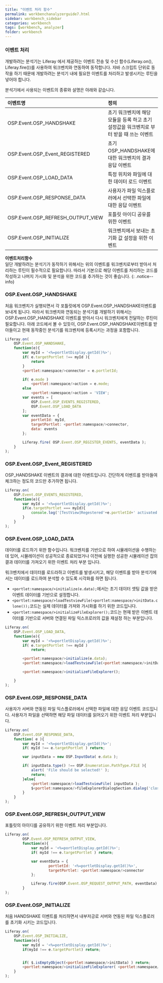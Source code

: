 ```yaml
---
title: "이벤트 처리 함수"
permalink: workbenchanalyzerguide7.html
sidebar: workbench_sidebar
categories: workbench
tags: [workbench, analyzer]
folder: workbench
---
```



### 이벤트 처리
개발하려는 분석기는 Liferay 에서 제공하는 이벤트 전송 및 수신 함수(Liferay.on(), Liferay.fire())를 사용하여 워크벤치와 연동하여 동작합니다. 자바 스크립트 단위로 동작을 하기 때문에 개발하려는 분석기 내에 필요한 이벤트를 처리하고 발생시키는 루틴을 넣어야 합니다.

분석기에서 사용되는 이벤트의 종류와 설명은 아래와 같습니다.

| 이벤트명                            | 정의                                                                                        |
|:------------------------------------|:--------------------------------------------------------------------------------------------|
|OSP.Event.OSP_HANDSHAKE              |  초기 워크벤치에 해당 모듈을 등록 하고 초기 설정값을 워크벤치로 부터 받을 때 쓰는 이벤트    |
|OSP.Event.OSP_Event_REGISTERED       |  초기 OSP_HANDSHAKE에 대한 워크벤치의 결과 응답 이벤트                                      |
|OSP.Event.OSP_LOAD_DATA              |  특정 위치와 파일에 대한 데이터 로드 이벤트                                                 |
|OSP.Event.OSP_RESPONSE_DATA          |  사용자가 파일 익스플로러에서 선택한 파일에 대한 응답 이벤트                                |
|OSP.Event.OSP_REFRESH_OUTPUT_VIEW    |  포틀릿 아이디 공유를 위한 이벤트                                                           |
|OSP.Event.OSP_INITIALIZE             |  워크벤치에서 보내는 초기화 값 설정을 위한 이벤트                                           |

**이벤트처리함수** <br> 일단 개발하려는 분석기가 동작하기 위해서는 위의 이벤트를 워크벤치로부터 받아서 처리하는 루틴이 필수적으로 필요합니다. 따라서 기본으로 해당 이벤트를 처리하는 코드를 작성하고 나머지 가시화 및 분석을 위한 코드를 추가하는 것이 좋습니다.
{: .notice--info}

### OSP.Event.OSP_HANDSHAKE
처음 워크벤치가 실행되면서 각 포틀릿에게 OSP.Event.OSP_HANDSHAKE이벤트를 보내게 됩니다. 따라서 워크벤치와 연동되는 분석기를 개발하기 위해서는 OSP.Event.OSP_HANDSHAKE 이벤트를 받아서 다시 워크벤치에게 전달하는 루틴이 필요합니다.
아래 코드에서 볼 수 있듯이, OSP.Event.OSP_HANDSHAKE이벤트를 받아들이고 현재 동작중인 분석기를 워크벤치에 등록시키는 과정을 포함합니다.

```javascript
Liferay.on(
  	OSP.Event.OSP_HANDSHAKE,
  	function(e){
  		var myId = '<%=portletDisplay.getId()%>';
  		if( e.targetPortlet !== myId ){
  			return
  		}
  		<portlet:namespace/>connector = e.portletId;

  		if( e.mode )
  			<portlet:namespace/>action = e.mode;
  		else
  			<portlet:namespace/>action = 'VIEW';
  		var events = [
  			OSP.Event.OSP_EVENTS_REGISTERED,
  			OSP.Event.OSP_LOAD_DATA
  		];
  		var eventData = {
  			portletId: myId,
  			targetPortlet: <portlet:namespace/>connector,
  			data: events
		};

		Liferay.fire( OSP.Event.OSP_REGISTER_EVENTS, eventData );
	}
);
```


### OSP.Event.OSP_Event_REGISTERED
OSP_HANDSHAKE 이벤트의 결과에 대한 이벤트입니다. 간단하게 이벤트를 받아들여 체크하는 정도의 코드만 추가하면 됩니다.

```javascript
Liferay.on(
	OSP.Event.OSP_EVENTS_REGISTERED,
	function(e){
		var myId = '<%=portletDisplay.getId()%>';
		if(e.targetPortlet === myId){
			console.log('[TestView]Regestered'+e.portletId+' activated. '+new Date()+']');
		}
	}
);
```
### OSP.Event.OSP_LOAD_DATA
데이터를 로드하기 위한 함수입니다. 워크벤치를 기반으로 하여 시뮬레이션을 수행하는데 있어, 시뮬레이션이 성공적으로 종료되었거나 이전에 실행한 성공한 시뮬레이션 잡의 결과 데이터를 가져오기 위한 이벤트 처리 부분 입니다.

워크벤치에서 데이터를 로드라하고 이벤트를 발생시키고, 해당 이벤트를 받아 분석기에서는 데이터를 로드하여 분석할 수 있도록 시각화를 하면 됩니다.

- `<portlet:namespace/>initialize(e.data);`에서는 초기 데이터 셋팅 값을 받은 이벤트 데이터를 기반으로 설정합니다.
- `<portlet:namespace/>loadTestviewFile(<portlet:namespace/>initData.clone());`코드는 실제 데이터를 가져와 가시화를 하기 위한 코드입니다.
- `<portlet:namespace/>initializeFileExplorer();`코드는 현재 받은 이벤트 데이터를 기반으로 서버와 연결된 파일 익스프로러의 값을 재설정 하는 부분입니다.


```javascript
Liferay.on(
	OSP.Event.OSP_LOAD_DATA,
	function(e){
		var myId = '<%=portletDisplay.getId()%>';
		if( e.targetPortlet !== myId )
			return;

		<portlet:namespace/>initialize(e.data);
		<portlet:namespace/>loadTestviewFile(<portlet:namespace/>initData.clone());

		<portlet:namespace/>initializeFileExplorer();

	}
);
```

### OSP.Event.OSP_RESPONSE_DATA
사용자가 서버와 연동된 파일 익스플로러에서 선택한 파일에 대한 응답 이벤트 코드입니다. 사용자가 파일을 선택하면 해당 파일 데이터를 읽어오기 위한 이벤트 처리 부분입니다.
```javascript
Liferay.on(
	OSP.Event.OSP_RESPONSE_DATA,
	function( e ){
		var myId = '<%=portletDisplay.getId()%>';
		if( myId !== e.targetPortlet ) return;

		var inputData = new OSP.InputData( e.data );

		if( inputData.type() !== OSP.Enumeration.PathType.FILE ){
			alert( 'File should be selected!' );
			return;
		}else{
			<portlet:namespace/>loadTestviewFile( inputData );
			$<portlet:namespace/>fileExplorerDialogSection.dialog('close');
		}
	}		
);
```

### OSP.Event.OSP_REFRESH_OUTPUT_VIEW
포틀릿의 아이디를 공유하기 위한 이벤트 처리 부분입니다.
```javascript
Liferay.on(
		OSP.Event.OSP_REFRESH_OUTPUT_VIEW,
		function(e){
			var myId = '<%=portletDisplay.getId()%>';
			if( myId !== e.targetPortlet ) return;

			var eventData = {
					portletId: '<%=portletDisplay.getId()%>',
					targetPortlet: <portlet:namespace/>connector
			};

			Liferay.fire(OSP.Event.OSP_REQUEST_OUTPUT_PATH, eventData);
		}
);
```

### OSP.Event.OSP_INITIALIZE
처음 HANDSHAKE 이벤트를 처리하면서 내부저긍로 서버와 연동된 파일 익스플로러를 초기화 시키는 코드입니다.
```javascript
Liferay.on(
	OSP.Event.OSP_INITIALIZE,
	function(e){
		var myId = '<%=portletDisplay.getId()%>';
		if(myId !== e.targetPortlet) return;


		if( $.isEmptyObject(<portlet:namespace/>initData) )	return;
		<portlet:namespace/>initializeFileExplorer( <portlet:namespace/>initData.clone() );
	}
);
```

